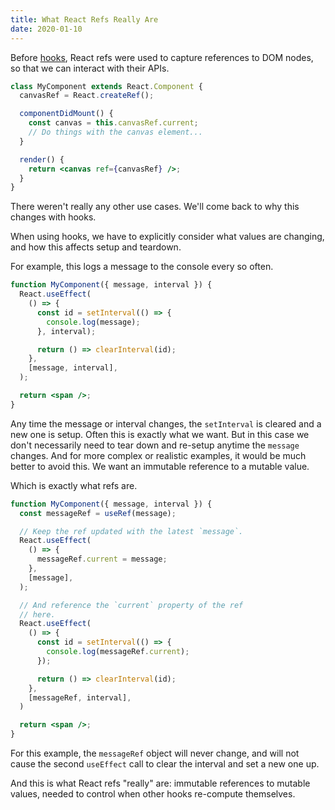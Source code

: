 ```yaml
---
title: What React Refs Really Are
date: 2020-01-10
---
```


Before [hooks](https://reactjs.org/docs/hooks-overview.html), React refs were used to capture references to DOM nodes, so that we can interact with their APIs.

```jsx
class MyComponent extends React.Component {
  canvasRef = React.createRef();

  componentDidMount() {
    const canvas = this.canvasRef.current;
    // Do things with the canvas element...
  }

  render() {
    return <canvas ref={canvasRef} />;
  }
}
```

There weren't really any other use cases. We'll come back to why this changes with hooks.

When using hooks, we have to explicitly consider what values are changing, and how this affects setup and teardown.

For example, this logs a message to the console every so often.

```jsx
function MyComponent({ message, interval }) {
  React.useEffect(
    () => {
      const id = setInterval(() => {
        console.log(message);
      }, interval);

      return () => clearInterval(id);
    },
    [message, interval],
  );

  return <span />;
}
```

Any time the message or interval changes, the `setInterval` is cleared and a new one is setup. Often this is exactly what we want. But in this case we don't necessarily need to tear down and re-setup anytime the `message` changes. And for more complex or realistic examples, it would be much better to avoid this. We want an immutable reference to a mutable value.

Which is exactly what refs are.

```jsx
function MyComponent({ message, interval }) {
  const messageRef = useRef(message);

  // Keep the ref updated with the latest `message`.
  React.useEffect(
    () => {
      messageRef.current = message;
    },
    [message],
  );

  // And reference the `current` property of the ref
  // here.
  React.useEffect(
    () => {
      const id = setInterval(() => {
        console.log(messageRef.current);
      });

      return () => clearInterval(id);
    },
    [messageRef, interval],
  )

  return <span />;
}
```

For this example, the `messageRef` object will never change, and will not cause the second `useEffect` call to clear the interval and set a new one up.

And this is what React refs "really" are: immutable references to mutable values, needed to control when other hooks re-compute themselves.
